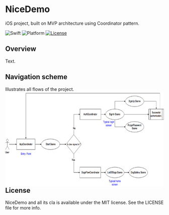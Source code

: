 # NiceDemo
iOS project, built on MVP architecture using Coordinator pattern.

![Swift](https://img.shields.io/badge/Swift-4.0-orange.svg)
![Platform](https://img.shields.io/badge/platform-iOS-lightgrey.svg)
[![License](https://img.shields.io/badge/license-mit-blue.svg)](https://doge.mit-license.org)

## Overview
Text.

## Navigation scheme
Illustrates all flows of the project. 
<img align="left" src="https://github.com/Kharauzov/NiceDemo/blob/master/Diagram/NiceDemo.png" width="600px" height="300px"/>

## License
NiceDemo and all its cla is available under the MIT license. See the LICENSE file for more info.
